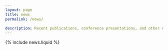 ```yaml
---
layout: page
title: news
permalink: /news/

description: Recent publications, conference presentations, and other news from Alexander von Rohr.
---
```


{% include news.liquid %}

